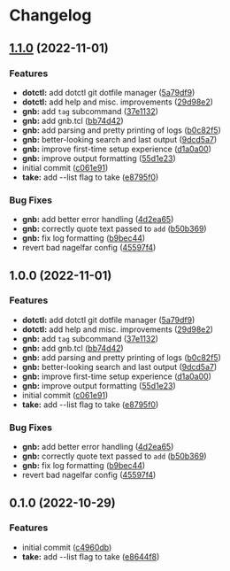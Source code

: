 # Changelog

## [1.1.0](https://github.com/nat-418/grimoire/compare/v1.0.0...v1.1.0) (2022-11-01)


### Features

* **dotctl:** add dotctl git dotfile manager ([5a79df9](https://github.com/nat-418/grimoire/commit/5a79df9590aef1c9daab500e0777c37a38a56d98))
* **dotctl:** add help and misc. improvements ([29d98e2](https://github.com/nat-418/grimoire/commit/29d98e27e43e47860a4b2375c48f0c8a311e8a90))
* **gnb:** add `tag` subcommand ([37e1132](https://github.com/nat-418/grimoire/commit/37e1132731d1ed5e0eb667ca10381d7817013908))
* **gnb:** add gnb.tcl ([bb74d42](https://github.com/nat-418/grimoire/commit/bb74d42f2f011e339d334d63f3521c05cdd49a2b))
* **gnb:** add parsing and pretty printing of logs ([b0c82f5](https://github.com/nat-418/grimoire/commit/b0c82f5507135dde10f6ba0a4aa2b200d9a27f0f))
* **gnb:** better-looking search and last output ([9dcd5a7](https://github.com/nat-418/grimoire/commit/9dcd5a78c79a859e0af981ed83881a5e476b8c8e))
* **gnb:** improve first-time setup experience ([d1a0a00](https://github.com/nat-418/grimoire/commit/d1a0a0056f852fd5f06c6e9c0d19774748b743d8))
* **gnb:** improve output formatting ([55d1e23](https://github.com/nat-418/grimoire/commit/55d1e2319b2bf68b496bfba975011498dbe0aead))
* initial commit ([c061e91](https://github.com/nat-418/grimoire/commit/c061e91e89d74430801c0247aaa0b16f091d8301))
* **take:** add --list flag to take ([e8795f0](https://github.com/nat-418/grimoire/commit/e8795f042fc8d7a803a0eb979d3d250585b4237d))


### Bug Fixes

* **gnb:** add better error handling ([4d2ea65](https://github.com/nat-418/grimoire/commit/4d2ea6561f7a89ccc1b462aac4b5fa2b65df96d1))
* **gnb:** correctly quote text passed to `add` ([b50b369](https://github.com/nat-418/grimoire/commit/b50b3699902a492fac3bd47e3630a7bfe0bb7e43))
* **gnb:** fix log formatting ([b9bec44](https://github.com/nat-418/grimoire/commit/b9bec44f5b7581938c54938156460466421cff24))
* revert bad nagelfar config ([45597f4](https://github.com/nat-418/grimoire/commit/45597f45fb9623e300e1a55fb4121c2f0f4f5759))

## 1.0.0 (2022-11-01)


### Features

* **dotctl:** add dotctl git dotfile manager ([5a79df9](https://github.com/nat-418/grimoire/commit/5a79df9590aef1c9daab500e0777c37a38a56d98))
* **dotctl:** add help and misc. improvements ([29d98e2](https://github.com/nat-418/grimoire/commit/29d98e27e43e47860a4b2375c48f0c8a311e8a90))
* **gnb:** add `tag` subcommand ([37e1132](https://github.com/nat-418/grimoire/commit/37e1132731d1ed5e0eb667ca10381d7817013908))
* **gnb:** add gnb.tcl ([bb74d42](https://github.com/nat-418/grimoire/commit/bb74d42f2f011e339d334d63f3521c05cdd49a2b))
* **gnb:** add parsing and pretty printing of logs ([b0c82f5](https://github.com/nat-418/grimoire/commit/b0c82f5507135dde10f6ba0a4aa2b200d9a27f0f))
* **gnb:** better-looking search and last output ([9dcd5a7](https://github.com/nat-418/grimoire/commit/9dcd5a78c79a859e0af981ed83881a5e476b8c8e))
* **gnb:** improve first-time setup experience ([d1a0a00](https://github.com/nat-418/grimoire/commit/d1a0a0056f852fd5f06c6e9c0d19774748b743d8))
* **gnb:** improve output formatting ([55d1e23](https://github.com/nat-418/grimoire/commit/55d1e2319b2bf68b496bfba975011498dbe0aead))
* initial commit ([c061e91](https://github.com/nat-418/grimoire/commit/c061e91e89d74430801c0247aaa0b16f091d8301))
* **take:** add --list flag to take ([e8795f0](https://github.com/nat-418/grimoire/commit/e8795f042fc8d7a803a0eb979d3d250585b4237d))


### Bug Fixes

* **gnb:** add better error handling ([4d2ea65](https://github.com/nat-418/grimoire/commit/4d2ea6561f7a89ccc1b462aac4b5fa2b65df96d1))
* **gnb:** correctly quote text passed to `add` ([b50b369](https://github.com/nat-418/grimoire/commit/b50b3699902a492fac3bd47e3630a7bfe0bb7e43))
* **gnb:** fix log formatting ([b9bec44](https://github.com/nat-418/grimoire/commit/b9bec44f5b7581938c54938156460466421cff24))
* revert bad nagelfar config ([45597f4](https://github.com/nat-418/grimoire/commit/45597f45fb9623e300e1a55fb4121c2f0f4f5759))

## 0.1.0 (2022-10-29)


### Features

* initial commit ([c4960db](https://github.com/nat-418/grimoire/commit/c4960db55d5bf16e007a89ba07e2beea65ff0de2))
* **take:** add --list flag to take ([e8644f8](https://github.com/nat-418/grimoire/commit/e8644f88d7a128f8d074ccd86646cbea12a34cbe))
